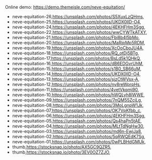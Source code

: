 Online demo: https://demo.themeisle.com/neve-equitation/




- neve-equitation-26,https://unsplash.com/photos/S5XuxLzQHms,
- neve-equitation-25,https://unsplash.com/photos/UKDX0llD-O4,
- neve-equitation-24,https://unsplash.com/photos/4EKHFHm3Sgg,
- neve-equitation-22,https://unsplash.com/photos/wwCYWTkATXY,
- neve-equitation-21,https://unsplash.com/photos/Fbi8b4l5bMo,
- neve-equitation-20,https://unsplash.com/photos/MaRipMp5RDM,
- neve-equitation-19,https://unsplash.com/photos/XcOoCboJU4A,
- neve-equitation-18,https://unsplash.com/photos/RQ_otDj5BTg,
- neve-equitation-17,https://unsplash.com/photos/BsLd5k1QHkQ,
- neve-equitation-16,https://unsplash.com/photos/dB6EDGvrUhM,
- neve-equitation-15,https://unsplash.com/photos/s1B0_SB66uM,
- neve-equitation-14,https://unsplash.com/photos/UKDX0llD-O4,
- neve-equitation-13,https://unsplash.com/photos/sjzCtWVsx-A,
- neve-equitation-12,https://unsplash.com/photos/ny8reWprpHs,
- neve-equitation-11,https://unsplash.com/photos/4vetVkqmj90,
- neve-equitation-10,https://unsplash.com/photos/hWQLyh8lWWE,
- neve-equitation-09,https://unsplash.com/photos/7nQM55ZcjLg,
- neve-equitation-08,https://unsplash.com/photos/3MoLgnpW1Jk,
- neve-equitation-07,https://unsplash.com/photos/OK7VpKfbb_c,
- neve-equitation-06,https://unsplash.com/photos/4EKHFHm3Sgg,
- neve-equitation-05,https://unsplash.com/photos/Qs4haPn5tAE,
- neve-equitation-04,https://unsplash.com/photos/MLtTdNgHw30,
- neve-equitation-03,https://unsplash.com/photos/md6n-EwjJa8,
- neve-equitation-02,https://unsplash.com/photos/5qRWQEdK7Sg,
- neve-equitation-01,https://unsplash.com/photos/0wPLBHdGMUk,
- thumb,https://stocksnap.io/photo/AX5GC9QZR5,
- thumb,https://stocksnap.io/photo/3EV0OZ7ZJO,
